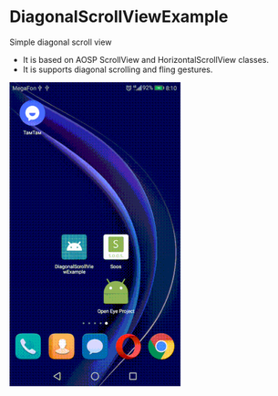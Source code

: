 # DiagonalScrollViewExample
Simple diagonal scroll view

- It is based on AOSP ScrollView and HorizontalScrollView classes.
- It is supports diagonal scrolling and fling gestures.


![gif](https://github.com/sashamerkulev/DiagonalScrollViewExample/blob/master/gif2.gif)
